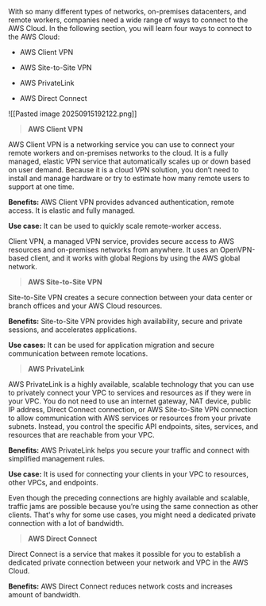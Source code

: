 With so many different types of networks, on-premises datacenters, and remote workers, companies need a wide range of ways to connect to the AWS Cloud. In the following section, you will learn four ways to connect to the AWS Cloud:

- AWS Client VPN
    
- AWS Site-to-Site VPN
    
- AWS PrivateLink
    
- AWS Direct Connect

![[Pasted image 20250915192122.png]]

> **AWS Client VPN**

AWS Client VPN is a networking service you can use to connect your remote workers and on-premises networks to the cloud. It is a fully managed, elastic VPN service that automatically scales up or down based on user demand. Because it is a cloud VPN solution, you don’t need to install and manage hardware or try to estimate how many remote users to support at one time.

**Benefits:** AWS Client VPN provides advanced authentication, remote access. It is elastic and fully managed.

**Use case:** It can be used to quickly scale remote-worker access.

Client VPN, a managed VPN service, provides secure access to AWS resources and on-premises networks from anywhere. It uses an OpenVPN-based client, and it works with global Regions by using the AWS global network.



> **AWS Site-to-Site VPN**

Site-to-Site VPN creates a secure connection between your data center or branch offices and your AWS Cloud resources.

**Benefits:** Site-to-Site VPN provides high availability, secure and private sessions, and accelerates applications.

**Use cases:** It can be used for application migration and secure communication between remote locations.



> **AWS PrivateLink**

AWS PrivateLink is a highly available, scalable technology that you can use to privately connect your VPC to services and resources as if they were in your VPC. You do not need to use an internet gateway, NAT device, public IP address, Direct Connect connection, or AWS Site-to-Site VPN connection to allow communication with AWS services or resources from your private subnets. Instead, you control the specific API endpoints, sites, services, and resources that are reachable from your VPC.

**Benefits:** AWS PrivateLink helps you secure your traffic and connect with simplified management rules.

**Use case:** It is used for connecting your clients in your VPC to resources, other VPCs, and endpoints.

Even though the preceding connections are highly available and scalable, traffic jams are possible because you’re using the same connection as other clients. That's why for some use cases, you might need a dedicated private connection with a lot of bandwidth.



> **AWS Direct Connect**

Direct Connect is a service that makes it possible for you to establish a dedicated private connection between your network and VPC in the AWS Cloud.

**Benefits:** AWS Direct Connect reduces network costs and increases amount of bandwidth.